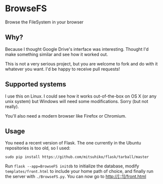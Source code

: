 # BrowseFS

Browse the FileSystem in your browser

## Why?

Because I thought Google Drive's interface was interesting. Thought I'd make
something similar and see how it worked out.

This is not a very serious project, but you are welcome to fork and do with it
whatever you want. I'd be happy to receive pull requests!

## Supported systems

I use this on Linux. I could see how it works out-of-the-box on OS X (or any
unix system) but Windows will need some modifications. Sorry (but not really).

You'll also need a modern browser like Firefox or Chromium.

## Usage

You need a recent version of Flask. The one currently in the Ubuntu
repositories is too old, so I used:

`sudo pip install https://github.com/mitsuhiko/flask/tarball/master`

Run `flask --app=BrowseFS initdb` to initialize the database, modify
`templates/front.html` to include your home path of choice, and finally run the
server with `./BrowseFS.py`. You can now go to <http://[::1]/front.html>

